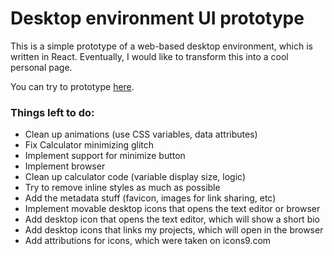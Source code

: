 # Desktop environment UI prototype

This is a simple prototype of a web-based desktop environment, which is written in React. Eventually, I would like to transform this into a cool personal page.

You can try to prototype [here](https://slambert.dev).

### Things left to do:

- Clean up animations (use CSS variables, data attributes)
- Fix Calculator minimizing glitch
- Implement support for minimize button
- Implement browser
- Clean up calculator code (variable display size, logic)
- Try to remove inline styles as much as possible
- Add the metadata stuff (favicon, images for link sharing, etc)
- Implement movable desktop icons that opens the text editor or browser
- Add desktop icon that opens the text editor, which will show a short bio
- Add desktop icons that links my projects, which will open in the browser
- Add attributions for icons, which were taken on icons9.com
